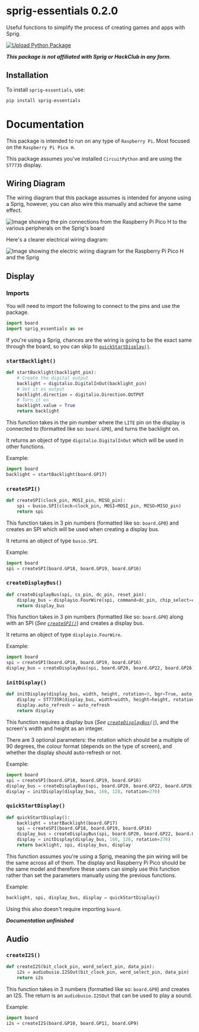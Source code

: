 # sprig-essentials 0.2.0

Useful functions to simplify the process of creating games and apps with Sprig.

[![Upload Python Package](https://github.com/WhenLifeHandsYouLemons/sprig-essentials/actions/workflows/python-publish.yml/badge.svg)](https://github.com/WhenLifeHandsYouLemons/sprig-essentials/actions/workflows/python-publish.yml)

_**This package is not affiliated with Sprig or HackClub in any form.**_

## Installation

To install `sprig-essentials`, use:

```txt
pip install sprig-essentials
```

# Documentation

This package is intended to run on any type of `Raspberry Pi`.
Most focused on the `Raspberry Pi Pico H`.

This package assumes you've installed `CircuitPython` and are using the `ST7735` display.

## Wiring Diagram

The wiring diagram that this package assumes is intended for anyone using a Sprig, however, you can also wire this manually and achieve the same effect.

![Image showing the pin connections from the Raspberry Pi Pico H to the various peripherals on the Sprig's board](https://camo.githubusercontent.com/d9b4afd8b99cc6befd3e04bdb8231c9fd134333ebd6a17166ca391429221ff05/68747470733a2f2f70617065722d6174746163686d656e74732e64726f70626f782e636f6d2f735f303531314241344231393135393837353345434243343935363743303632334234453646313535314241453338333243443842384232454441463236464142365f313636323537323037313339375f53637265656e2b53686f742b323032322d30392d30372b61742b312e33342e32312b504d2e706e67 "Taken from 'https://github.com/hackclub/sprig/blob/main/docs/GROWING_A_SPRIG.md'")

Here's a clearer electrical wiring diagram:

![Image showing the electric wiring diagram for the Raspberry Pi Pico H and the Sprig](https://camo.githubusercontent.com/f0ff037c476cfa07603e9c8ec77394ee53f18701c89f509a2852b623583d1807/68747470733a2f2f70617065722d6174746163686d656e74732e64726f70626f782e636f6d2f735f303531314241344231393135393837353345434243343935363743303632334234453646313535314241453338333243443842384232454441463236464142365f313636323537313738303737365f53637265656e2b53686f742b323032322d30392d30372b61742b312e31322e35372b504d2e706e67 "Taken from 'https://github.com/hackclub/sprig/blob/main/docs/GROWING_A_SPRIG.md'")

## Display

### Imports

You will need to import the following to connect to the pins and use the package.

```python
import board
import sprig_essentials as se
```

If you're using a Sprig, chances are the wiring is going to be the exact same through the board, so you can skip to [`quickStartDisplay()`](#quickstartdisplay).

### `startBacklight()`

```python
def startBacklight(backlight_pin):
    # Create the digital output
    backlight = digitalio.DigitalInOut(backlight_pin)
    # Set it as output
    backlight.direction = digitalio.Direction.OUTPUT
    # Turn it on
    backlight.value = True
    return backlight
```

This function takes in the pin number where the `LITE` pin on the display is connected to (formatted like so: `board.GP0`), and turns the backlight on.

It returns an object of type `digitalio.DigitalInOut` which will be used in other functions.

Example:

```python
import board
backlight = startBacklight(board.GP17)
```

### `createSPI()`

```python
def createSPI(clock_pin, MOSI_pin, MISO_pin):
    spi = busio.SPI(clock=clock_pin, MOSI=MOSI_pin, MISO=MISO_pin)
    return spi
```

This function takes in 3 pin numbers (formatted like so: `board.GP0`) and creates an SPI which will be used when creating a display bus.

It returns an object of type `busio.SPI`.

Example:

```python
import board
spi = createSPI(board.GP18, board.GP19, board.GP16)
```

### `createDisplayBus()`

```python
def createDisplayBus(spi, cs_pin, dc_pin, reset_pin):
    display_bus = displayio.FourWire(spi, command=dc_pin, chip_select=cs_pin, reset=reset_pin)
    return display_bus
```

This function takes in 3 pin numbers (formatted like so: `board.GP0`) along with an SPI (_See [`createSPI()`](#createspi)_) and creates a display bus.

It returns an object of type `displayio.FourWire`.

Example:

```python
import board
spi = createSPI(board.GP18, board.GP19, board.GP16)
display_bus = createDisplayBus(spi, board.GP20, board.GP22, board.GP26)
```

### `initDisplay()`

```python
def initDisplay(display_bus, width, height, rotation=0, bgr=True, auto_refresh=True):
    display = ST7735R(display_bus, width=width, height=height, rotation=rotation, bgr=bgr)
    display.auto_refresh = auto_refresh
    return display
```

This function requires a display bus (_See [`createDisplayBus()`](#createdisplaybus)_), and the screen's width and height as an integer.

There are 3 optional parameters: the rotation which should be a multiple of 90 degrees, the colour format (depends on the type of screen), and whether the display should auto-refresh or not.

Example:

```python
import board
spi = createSPI(board.GP18, board.GP19, board.GP16)
display_bus = createDisplayBus(spi, board.GP20, board.GP22, board.GP26)
display = initDisplay(display_bus, 160, 128, rotation=270)
```

### `quickStartDisplay()`

```python
def quickStartDisplay():
    backlight = startBacklight(board.GP17)
    spi = createSPI(board.GP18, board.GP19, board.GP16)
    display_bus = createDisplayBus(spi, board.GP20, board.GP22, board.GP26)
    display = initDisplay(display_bus, 160, 128, rotation=270)
    return backlight, spi, display_bus, display
```

This function assumes you're using a Sprig, meaning the pin wiring will be the same across all of them. The display and Raspberry Pi Pico should be the same model and therefore these users can simply use this function rather than set the parameters manually using the previous functions.

Example:

```python
backlight, spi, display_bus, display = quickStartDisplay()
```

Using this also doesn't require importing `board`.

_**Documentation unfinished**_

## Audio

### `createI2S()`

```python
def createI2S(bit_clock_pin, word_select_pin, data_pin):
    i2s = audiobusio.I2SOut(bit_clock_pin, word_select_pin, data_pin)
    return i2s
```

This function takes in 3 numbers (formatted like so: `board.GP0`) and creates an I2S. The return is an `audiobusio.I2SOut` that can be used to play a sound.

Example:

```python
import board
i2s = createI2S(board.GP10, board.GP11, board.GP9)
```
